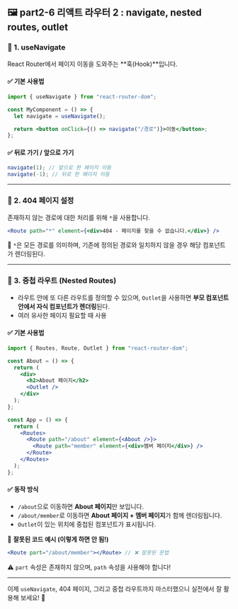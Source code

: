 ## 🖼 part2-6 리액트 라우터 2 : navigate, nested routes, outlet

### 🔹 1. useNavigate

React Router에서 페이지 이동을 도와주는 **훅(Hook)**입니다.

#### ✅ 기본 사용법

```jsx
import { useNavigate } from "react-router-dom";

const MyComponent = () => {
  let navigate = useNavigate();

  return <button onClick={() => navigate("/경로")}>이동</button>;
};
```

#### ✅ 뒤로 가기 / 앞으로 가기

```jsx
navigate(1); // 앞으로 한 페이지 이동
navigate(-1); // 뒤로 한 페이지 이동
```

---

### 🔹 2. 404 페이지 설정

존재하지 않는 경로에 대한 처리를 위해 `*`을 사용합니다.

```jsx
<Route path="*" element={<div>404 - 페이지를 찾을 수 없습니다.</div>} />
```

📌 `*`은 모든 경로를 의미하며, 기존에 정의된 경로와 일치하지 않을 경우 해당 컴포넌트가 렌더링된다.

---

### 🔹 3. 중첩 라우트 (Nested Routes)

- 라우트 안에 또 다른 라우트를 정의할 수 있으며, `Outlet`을 사용하면 **부모 컴포넌트 안에서 자식 컴포넌트가 렌더링**된다.
- 여러 유사한 페이지 필요할 때 사용

#### ✅ 기본 사용법

```jsx
import { Routes, Route, Outlet } from "react-router-dom";

const About = () => {
  return (
    <div>
      <h2>About 페이지</h2>
      <Outlet />
    </div>
  );
};

const App = () => {
  return (
    <Routes>
      <Route path="/about" element={<About />}>
        <Route path="member" element={<div>멤버 페이지</div>} />
      </Route>
    </Routes>
  );
};
```

#### ✅ 동작 방식

- `/about`으로 이동하면 **About 페이지**만 보입니다.
- `/about/member`로 이동하면 **About 페이지 + 멤버 페이지**가 함께 렌더링됩니다.
- `Outlet`이 있는 위치에 중첩된 컴포넌트가 표시됩니다.

📌 **잘못된 코드 예시 (이렇게 하면 안 됨!)**

```jsx
<Route part="/about/member"></Route> // ❌ 잘못된 문법
```

⚠️ `part` 속성은 존재하지 않으며, `path` 속성을 사용해야 합니다!

---

이제 `useNavigate`, 404 페이지, 그리고 중첩 라우트까지 마스터했으니 실전에서 잘 활용해 보세요! 🚀
